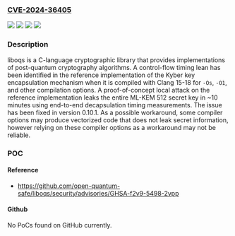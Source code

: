 ### [CVE-2024-36405](https://cve.mitre.org/cgi-bin/cvename.cgi?name=CVE-2024-36405)
![](https://img.shields.io/static/v1?label=Product&message=liboqs&color=blue)
![](https://img.shields.io/static/v1?label=Version&message=%3D%20%3C%200.10.1%20&color=brighgreen)
![](https://img.shields.io/static/v1?label=Vulnerability&message=CWE-208%3A%20Observable%20Timing%20Discrepancy&color=brighgreen)
![](https://img.shields.io/static/v1?label=Vulnerability&message=CWE-385%3A%20Covert%20Timing%20Channel&color=brighgreen)

### Description

liboqs is a C-language cryptographic library that provides implementations of post-quantum cryptography algorithms. A control-flow timing lean has been identified in the reference implementation of the Kyber key encapsulation mechanism when it is compiled with Clang 15-18 for `-Os`, `-O1`, and other compilation options. A proof-of-concept local attack on the reference implementation leaks the entire ML-KEM 512 secret key in ~10 minutes using end-to-end decapsulation timing measurements. The issue has been fixed in version 0.10.1. As a possible workaround, some compiler options may produce vectorized code that does not leak secret information, however relying on these compiler options as a workaround may not be reliable.

### POC

#### Reference
- https://github.com/open-quantum-safe/liboqs/security/advisories/GHSA-f2v9-5498-2vpp

#### Github
No PoCs found on GitHub currently.

